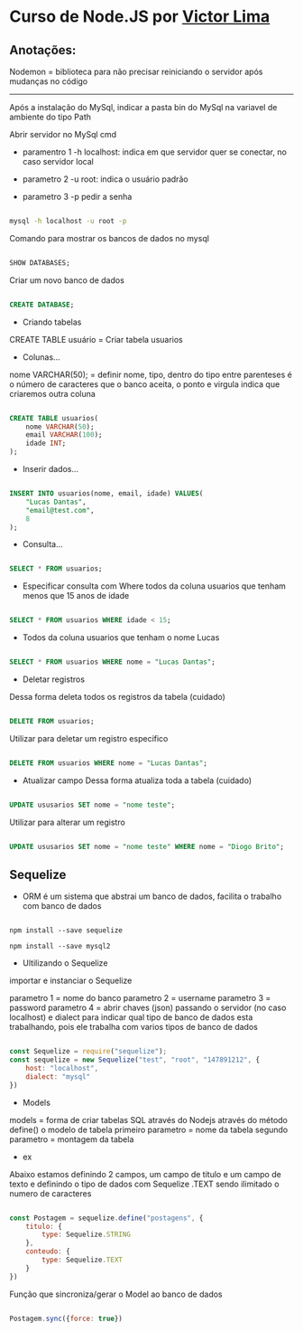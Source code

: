 # Curso de Node.JS por [Victor Lima](https://www.youtube.com/@GuiadoProgramador)

## Anotações:


Nodemon = biblioteca para não precisar reiniciando o servidor após mudanças no código

___________________


Após a instalação do MySql, indicar a pasta bin do MySql na variavel de ambiente do tipo Path

Abrir servidor no MySql cmd

- paramentro 1 
-h localhost: indica em que servidor quer se conectar, no caso servidor local

- parametro 2
 -u root: indica o usuário padrão

- parametro 3
 -p pedir a senha

```cmd

mysql -h localhost -u root -p

```

Comando para mostrar os bancos de dados no mysql

```sql

SHOW DATABASES;

```
Criar um novo banco de dados

```sql

CREATE DATABASE;

```

- Criando tabelas

CREATE TABLE usuário = Criar tabela usuarios

- Colunas...

nome VARCHAR(50); = definir nome, tipo, dentro do tipo entre parenteses é o número de caracteres que o banco aceita, o ponto e virgula indica que criaremos outra coluna



```sql

CREATE TABLE usuarios(
    nome VARCHAR(50);
    email VARCHAR(100);
    idade INT;
);

```

- Inserir dados... 

```sql

INSERT INTO usuarios(nome, email, idade) VALUES(
    "Lucas Dantas", 
    "email@test.com",
    8
);

```
- Consulta...

````sql

SELECT * FROM usuarios;

````

- Especificar consulta com Where 
todos da coluna usuarios que tenham menos que 15 anos de idade

```sql

SELECT * FROM usuarios WHERE idade < 15;

```

- Todos da coluna usuarios que tenham o nome Lucas

```sql

SELECT * FROM usuarios WHERE nome = "Lucas Dantas";

```

- Deletar registros

Dessa forma deleta todos os registros da tabela
(cuidado)

```sql

DELETE FROM usuarios;

```

Utilizar para deletar um registro especifico

```sql

DELETE FROM usuarios WHERE nome = "Lucas Dantas";

```

- Atualizar campo 
Dessa forma atualiza toda a tabela
(cuidado)

```sql

UPDATE ususarios SET nome = "nome teste";

```

Utilizar para alterar um registro

```sql

UPDATE ususarios SET nome = "nome teste" WHERE nome = "Diogo Brito";

```

## Sequelize

- ORM é um sistema que abstrai um banco de dados, facilita o trabalho com banco de dados

```

npm install --save sequelize

npm install --save mysql2

```

- Ultilizando o Sequelize

importar e instanciar o Sequelize

parametro 1 = nome do banco
parametro 2 = username
parametro 3 = password
parametro 4 = abrir chaves (json) passando o servidor (no caso localhost) e dialect para indicar qual tipo de banco de dados esta trabalhando, pois ele trabalha com varios tipos de banco de dados

```js

const Sequelize = require("sequelize");
const sequelize = new Sequelize("test", "root", "147891212", {
    host: "localhost",
    dialect: "mysql"
})

```
- Models

models = forma de criar tabelas SQL através do Nodejs
através do método define() o modelo de tabela
primeiro parametro = nome da tabela
segundo parametro = montagem da tabela

- ex

Abaixo estamos definindo 2 campos, um campo de titulo e um campo de texto
e definindo o tipo de dados com Sequelize
.TEXT sendo ilimitado o numero de caracteres


```js

const Postagem = sequelize.define("postagens", {
    titulo: {
        type: Sequelize.STRING
    },
    conteudo: {
        type: Sequelize.TEXT
    }
})

```

Função que sincroniza/gerar o Model ao banco de dados

```js

Postagem.sync({force: true})

```